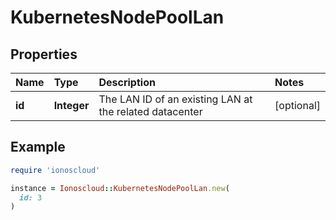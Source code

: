 # KubernetesNodePoolLan

## Properties

| Name | Type | Description | Notes |
| :--- | :--- | :--- | :--- |
| **id** | **Integer** | The LAN ID of an existing LAN at the related datacenter | \[optional\] |

## Example

```ruby
require 'ionoscloud'

instance = Ionoscloud::KubernetesNodePoolLan.new(
  id: 3
)
```

